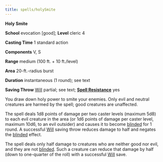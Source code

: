 ```yaml
---
title: spells/holySmite
---
```

 **Holy Smite**

**School** evocation [good]; **Level** cleric 4

**Casting Time** 1 standard action

**Components** V, S

**Range** medium (100 ft. + 10 ft./level)

**Area** 20-ft.-radius burst

**Duration** instantaneous (1 round); see text

**Saving Throw** [Will](../combat#_will) partial; see text; **[Spell Resistance](../glossary#_spell-resistance)** yes

You draw down holy power to smite your enemies. Only evil and neutral creatures are harmed by the spell; good creatures are unaffected.

The spell deals 1d8 points of damage per two caster levels (maximum 5d8) to each evil creature in the area (or 1d6 points of damage per caster level, maximum 10d6, to an evil outsider) and causes it to become [blinded](../glossary#_blinded) for 1 round. A successful [Will](../combat#_will) saving throw reduces damage to half and negates the [blinded](../glossary#_blinded) effect.

The spell deals only half damage to creatures who are neither good nor evil, and they are not [blinded](../glossary#_blinded). Such a creature can reduce that damage by half (down to one-quarter of the roll) with a successful [Will](../combat#_will) save.

